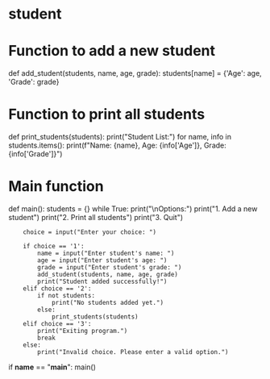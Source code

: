 # student
# Function to add a new student
def add_student(students, name, age, grade):
    students[name] = {'Age': age, 'Grade': grade}

# Function to print all students
def print_students(students):
    print("Student List:")
    for name, info in students.items():
        print(f"Name: {name}, Age: {info['Age']}, Grade: {info['Grade']}")

# Main function
def main():
    students = {}
    while True:
        print("\nOptions:")
        print("1. Add a new student")
        print("2. Print all students")
        print("3. Quit")

        choice = input("Enter your choice: ")

        if choice == '1':
            name = input("Enter student's name: ")
            age = input("Enter student's age: ")
            grade = input("Enter student's grade: ")
            add_student(students, name, age, grade)
            print("Student added successfully!")
        elif choice == '2':
            if not students:
                print("No students added yet.")
            else:
                print_students(students)
        elif choice == '3':
            print("Exiting program.")
            break
        else:
            print("Invalid choice. Please enter a valid option.")

if __name__ == "__main__":
    main()
